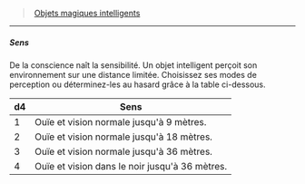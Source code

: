 ﻿---
!Generic
Id: sentient_magicitems_hd.md#sens
ParentLink: sentient_magicitems_hd.md#objets-magiques-intelligents
Name: Sens
ParentName: Objets magiques intelligents
NameLevel: 5
---
> [Objets magiques intelligents](hd_sentient_magicitems.md)

---

##### Sens

De la conscience naît la sensibilité. Un objet intelligent perçoit son environnement sur une distance limitée. Choisissez ses modes de perception ou déterminez-les au hasard grâce à la table ci-dessous.

|d4|Sens|
|---|---|
|1|Ouïe et vision normale jusqu'à 9 mètres.|
|2|Ouïe et vision normale jusqu'à 18 mètres.|
|3|Ouïe et vision normale jusqu'à 36 mètres.|
|4|Ouïe et vision dans le noir jusqu'à 36 mètres.|

